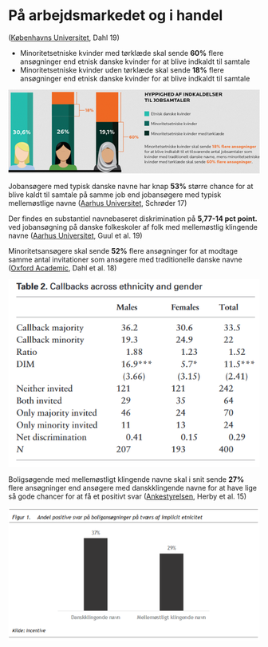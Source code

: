 # På arbejdsmarkedet og i handel

([Københavns Universitet](https://menneskeret.dk/sites/menneskeret.dk/files/media/dokumenter/malte\_dahl\_forskning.pdf), Dahl 19)

* Minoritetsetniske kvinder med tørklæde skal sende **60%** flere ansøgninger end etnisk danske kvinder for at blive indkaldt til samtale
* Minoritetsetniske kvinder uden tørklæde skal sende **18%** flere ansøgninger end etnisk danske kvinder for at blive indkaldt til samtale

![Københavns Universitet, Dahl 19](<../../../.gitbook/assets/billede (8).png>)

Jobansøgere med typisk danske navne har knap **53%** større chance for at blive kaldt til samtale på samme job end jobansøgere med typisk mellemøstlige navne ([Aarhus Universitet](https://bss.au.dk/om-aarhus-bss/nyheder/vis/artikel/peter-kommer-lettere-til-jobsamtale-end-ali), Schrøder 17)

Der findes en substantiel navnebaseret diskrimination på **5,77-14 pct point.** ved jobansøgning på danske folkeskoler af folk med mellemøstlig klingende navne ([Aarhus Universitet](https://onlinelibrary.wiley.com/doi/abs/10.1111/puar.13094), Guul et al. 19)

Minoritetsansøgere skal sende **52%** flere ansøgninger for at modtage samme antal invitationer som ansøgere med traditionelle danske navne ([Oxford Academic](https://academic.oup.com/esr/article-abstract/34/4/402/5047111), Dahl et al. 18)

![Oxford Academic, Table 2.](<../../../.gitbook/assets/billede (6).png>)

Boligsøgende med mellemøstligt klingende navne skal i snit sende **27%** flere ansøgninger end ansøgere med danskklingende navne for at have lige så gode chancer for at få et positivt svar ([Ankestyrelsen](https://ast.dk/filer/ankestyrelsen-generelt/antidiskriminationsenheden/rapport-om-etnisk-diskrimination-pa-boligmarkedet.pdf/@@download/file/Rapport%20om%20etnisk%20diskrimination%20p%C3%A5%20boligmarkedet.pdf), Herby et al. 15)

![Ankestyrelsen, Herby et al. 15](<../../../.gitbook/assets/billede (11).png>)
